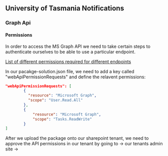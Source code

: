 ## University of Tasmania Notifications

### Graph Api
#### Permissions
In order to access the MS Graph API we need to take certain steps to authenticate ourselves to be able to use a particular endpoint.

[List of different permissions required for different endpoints](https://developer.microsoft.com/en-us/graph/docs/concepts/permissions_reference)

In our pacakge-solution.json file, we need to add a key called "webApiPermissionRequests" and define the relavent permissions:

```json
"webApiPermissionRequests": [
        {
          "resource": "Microsoft Graph",
          "scope": "User.Read.All"
        },
        {
            "resource": "Microsoft Graph",
            "scope": "Tasks.ReadWrite"
        }
]
```

After we upload the package onto our sharepoint tenant, we need to approve the API permissions in our tenant by going to -> our tenants admin site -> 